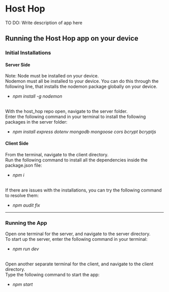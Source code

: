 # Host Hop
TO DO: Write description of app here

## Running the Host Hop app on your device
### Initial Installations
#### Server Side
Note: Node must be installed on your device. \
Nodemon must all be installed to your device. You can do this through the following line, that installs the nodemon package globally on your device.
* _npm install -g nodemon_


\
With the host_hop repo open, navigate to the server folder.\
Enter the following command in your terminal to install the following packages in the server folder:
* _npm install express dotenv mongodb mongoose cors bcrypt bcryptjs_ 

#### Client Side
From the terminal, navigate to the client directory.\
Run the following command to install all the dependencies inside the package.json file:
* _npm i_


\
If there are issues with the installations, you can try the following command to resolve them:
* _npm audit fix_


----
### Running the App
Open one terminal for the server, and navigate to the server directory.\
To start up the server, enter the following command in your terminal:
* _npm run dev_


\
Open another separate terminal for the client, and navigate to the client directory.\
Type the following command to start the app:
* _npm start_